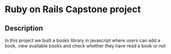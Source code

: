 # Ruby on Rails Capstone project

## Description

In this project we built a books library in javascript where users can add a book, view available books and check whether they have read a book or not
